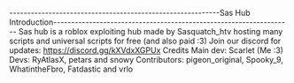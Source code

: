 -----------------------------------------------------------Sas Hub Introduction-------------------------------------------------------------------
Sas hub is a roblox exploiting hub made by Sasquatch_htv hosting many scripts and universal scripts for free (and also paid :3)
Join our discord for updates: https://discord.gg/kXVdxXGPUx
Credits
Main dev: Scarlet (Me :3)
Devs: RyAtlasX, petars and snowy
Contributors: pigeon_original, Spooky_9, WhatintheFbro, Fatdastic and vrlo
